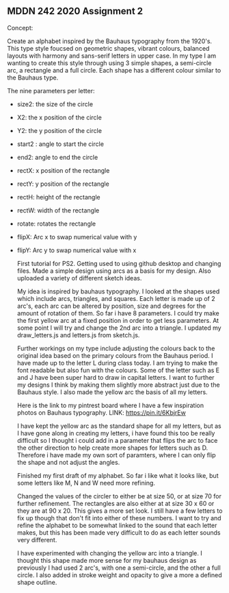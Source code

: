 ## MDDN 242 2020 Assignment 2

Concept:

Create an alphabet inspired by the Bauhaus typography from the 1920's. This type style foucsed on geometric shapes, vibrant colours, balanced layouts with harmony and sans-serif letters in upper case. In my type I am wanting to create this style through using 3 simple shapes, a semi-circle arc, a rectangle and a full circle. Each shape has a different colour similar to the Bauhaus type.


The nine parameters per letter:

- size2: the size of the circle
- X2: the x position of the circle
- Y2: the y position of the circle 
- start2 : angle to start the circle
- end2: angle to end the circle 
- rectX: x position of the rectangle 
- rectY: y position of the rectangle 
- rectH: height of the rectangle 
- rectW: width of the rectangle 
- rotate: rotates the rectangle
- flipX: Arc x to swap numerical value with y
- flipY: Arc y to swap numerical value with x 

  First tutorial for PS2. Getting used to using github desktop and changing files. Made a simple design using arcs as a basis for my design. Also uploaded a variety of different sketch ideas.


  My idea is inspired by bauhaus typography. I looked at the shapes used which include arcs, triangles, and squares. Each letter is made up of 2 arc's, each arc can be altered by position, size and degrees for the amount of rotation of them. So far i have 8 parameters. I could try make the first yellow arc at a fixed position in order to get less parameters. At some point I will try and change the 2nd arc into a triangle. I updated my draw_letters.js and letters.js from sketch.js.

  Further workings on my type include adjusting the colours back to the original idea based on the primary colours from the Bauhaus period. I have made up to the letter L during class today. I am trying to make the font readable but also fun with the colours. Some of the letter such as E and J have been super hard to draw in capital letters. I want to further my designs I think by making them slightly more abstract just due to the Bauhaus style. I also made the yellow arc the basis of all my letters. 

  Here is the link to my pintrest board where I have a few inspiration photos on Bauhaus typography. 
  LINK: https://pin.it/6KbjrEw 

  I have kept the yellow arc as the standard shape for all my letters, but as I have gone along in creating my letters, i have found this too be really difficult so I thought i could add in a parameter that flips the arc to face the other direction to help create more shapes for letters such as D. Therefore i have made my own sort of paramters, where I can only flip the shape and not adjust the angles. 

  Finished my first draft of my alphabet. So far i like what it looks like, but some letters like M, N and W need more refining.

  Changed the values of the circler to either be at size 50, or at size 70 for further refinement. The rectangles are also either at at  size 30 x 60 or they are at 90 x 20. This gives a more set look. I still have a few letters to fix up though that don't fit into either of these numbers. I want to try and refine the alphabet to be somewhat linked to the sound that each letter makes, but this has been made very difficult to do as each letter sounds very different. 

  I have experimented with changing the yellow arc into a triangle. I thought this shape made more sense for my bauhaus design as previously I had used 2 arc's, with one a semi-circle, and the other a full circle. I also added in stroke weight and opacity to give a more a defined shape outline. 


